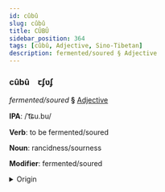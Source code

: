 ```yaml
---
id: cûbû
slug: cûbû
title: CÛBÛ
sidebar_position: 364
tags: [cûbû, Adjective, Sino-Tibetan]
description: fermented/soured § Adjective
---
```


### cûbû&emsp;<span kind="abugida">ꞇʄʋʄ</span>

*fermented/soured* **§** [Adjective](../../tags/Adjective)

**IPA**: /ˈt͡ɕu.bu/

**Verb**: to be fermented/soured

**Noun**: rancidness/sourness

**Modifier**: fermented/soured

<details>
    <summary>Origin</summary>
    Tibetan, Batang སྐྱུར་མོ skyur mo /ɕu˥.pʊ˥˧/<br/>
    <em>Sino-Tibetan Language Family</em>
</details>